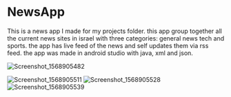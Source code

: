 # NewsApp
This is a news app I made for my projects folder. this app group together all the current news sites in israel with three categories: general news tech and sports. the app has live feed of the news and self updates them via rss feed. the app was made in android studio with java, xml and json.







![Screenshot_1568905482](https://user-images.githubusercontent.com/55537529/65256510-5099f880-db08-11e9-90da-111c9d563240.png)

![Screenshot_1568905511](https://user-images.githubusercontent.com/55537529/65256512-51328f00-db08-11e9-9f06-6e1ee008539c.png)
![Screenshot_1568905528](https://user-images.githubusercontent.com/55537529/65256514-51328f00-db08-11e9-91cc-d8de34a4b119.png)
![Screenshot_1568905539](https://user-images.githubusercontent.com/55537529/65256515-51328f00-db08-11e9-8673-45265906daeb.png)
